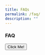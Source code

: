 ```yaml
---
title: FAQs
permalink: /faq/
description: ""
---
```

### **FAQ**

<button type="button">Click Me!</button>